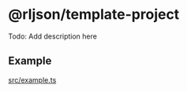 <!--
@license
Copyright (c) 2025 Rljson

Use of this source code is governed by terms that can be
found in the LICENSE file in the root of this package.
-->

# @rljson/template-project

Todo: Add description here

## Example

[src/example.ts](src/example.ts)
